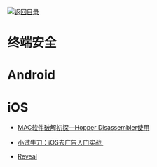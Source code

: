 [![返回目录](https://parg.co/UGo)](https://parg.co/b4z) 


# 终端安全


# Android


# iOS




- [MAC软件破解初探—Hopper Disassembler使用](http://www.52pojie.cn/thread-226930-1-1.html)



- [小试牛刀：iOS去广告入门实战 ](http://www.freebuf.com/articles/terminal/77386.html)



- [Reveal](http://revealapp.com/)
